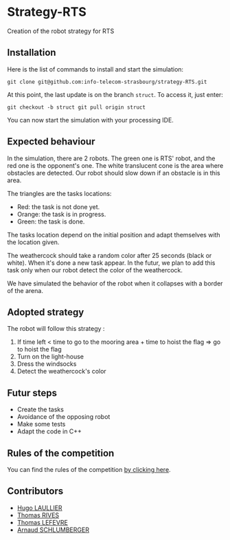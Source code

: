 # Strategy-RTS
Creation of the robot strategy for RTS

## Installation

Here is the list of commands to install and start the simulation:

`
git clone git@github.com:info-telecom-strasbourg/strategy-RTS.git
`

At this point, the last update is on the branch `struct`. 
To access it, just enter:

`
git checkout -b struct
git pull origin struct
`

You can now start the simulation with your processing IDE.


## Expected behaviour
In the simulation, there are 2 robots. The green one is RTS' robot, and the red one is the opponent's one. The white translucent cone is the area where obstacles are detected. Our robot should slow down if an obstacle is in this area.

The triangles are the tasks locations:

- Red: the task is not done yet.
- Orange: the task is in progress.
- Green: the task is done.

The tasks location depend on the initial position and adapt themselves with the location given.
  
The weathercock should take a random color after 25 seconds (black or white). When it's done a new task appear. In the futur, we plan to add this task only when our robot detect the color of the weathercock.

We have simulated the behavior of the robot when it collapses with a border of the arena. 


## Adopted strategy
The robot will follow this strategy :
1) If time left < time to go to the mooring area + time to hoist the flag => go to hoist the flag
2) Turn on the light-house
3) Dress the windsocks
4) Detect the weathercock's color

## Futur steps
- Create the tasks
- Avoidance of the opposing robot
- Make some tests
- Adapt the code in C++

## Rules of the competition
You can find the rules of the competition [by clicking here](https://www.coupederobotique.fr/wp-content/uploads/Eurobot2020_Rules_Cup_OFFICIAL_FR.pdf).

## Contributors
- [Hugo LAULLIER](https://github.com/HugoLaullier)
- [Thomas RIVES](https://github.com/ThomasRives)
- [Thomas LEFEVRE](https://github.com/Zaicu)
- [Arnaud SCHLUMBERGER](https://github.com/ArnaudSchlumberger)